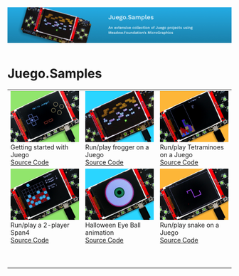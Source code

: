 <img src="Design/wildernesslabs-meadow-juego-samples.jpg"  alt="Meadow, Meadow.Cloud, C#, iot, samples" style="margin-bottom:10px" />

# Juego.Samples

<table>
    <tr>
        <td>
            <img src="Design/wildernesslabs-meadow-juego-getting-started.jpg" alt="juego, dotnet, meadow, dice, buttons"/><br/>
            Getting started with Juego</br>
            <a href="https://github.com/WildernessLabs/Juego/tree/main/Source/Juego_Demo">Source Code</a>
        </td>
        <td>
            <img src="Design/wildernesslabs-meadow-juego-froggit.jpg" alt="dotnet, meadow, juego, graphics, 2D, frogger"/><br/>
            Run/play frogger on a Juego</br>
            <a href="Source/Froggit/">Source Code</a>
        </td>
        <td>
            <img src="Design/wildernesslabs-meadow-juego-tetraminos.jpg" alt="dotnet, meadow, juego, graphics, 2D, tetris"/><br/>
            Run/play Tetraminoes on a Juego<br/>
            <a href="Source/Tetraminoes/">Source Code</a>
        </td>
    </tr>
    <tr>
        <td>
            <img src="Design/wildernesslabs-meadow-juego-span-four.jpg" alt="dotnet, meadow, juego, graphics, 2D, span 4"/><br/>
            Run/play a 2-player Span4</br>
            <a href="Source/Span4/">Source Code</a>
        </td>
        <td>
            <img src="Design/wildernesslabs-meadow-juego-eyeball.jpg" alt="dotnet, meadow, juego, graphics, 2D, eyeball"/><br/>
            Halloween Eye Ball animation</br>
            <a href="Source/Eyeball/">Source Code</a>
        </td>
        <td>
            <img src="Design/wildernesslabs-meadow-juego-snake.jpg" alt="dotnet, meadow, juego, graphics, 2D, snake"/><br/>
            Run/play snake on a Juego</br>
            <a href="Source/Snake/">Source Code</a>
        </td> 
    </tr>
    <tr>
        <td>
            <p>&nbsp;&nbsp;&nbsp;&nbsp;&nbsp;&nbsp;&nbsp;&nbsp;&nbsp;&nbsp;&nbsp;&nbsp;&nbsp;&nbsp;&nbsp;&nbsp;&nbsp;&nbsp;&nbsp;&nbsp;&nbsp;&nbsp;&nbsp;&nbsp;&nbsp;&nbsp;&nbsp;&nbsp;&nbsp;&nbsp;&nbsp;&nbsp;</p>
        </td>
        <td>
            <p>&nbsp;&nbsp;&nbsp;&nbsp;&nbsp;&nbsp;&nbsp;&nbsp;&nbsp;&nbsp;&nbsp;&nbsp;&nbsp;&nbsp;&nbsp;&nbsp;&nbsp;&nbsp;&nbsp;&nbsp;&nbsp;&nbsp;&nbsp;&nbsp;&nbsp;&nbsp;&nbsp;&nbsp;&nbsp;&nbsp;&nbsp;&nbsp;</p>
        </td>
        <td>
            <p>&nbsp;&nbsp;&nbsp;&nbsp;&nbsp;&nbsp;&nbsp;&nbsp;&nbsp;&nbsp;&nbsp;&nbsp;&nbsp;&nbsp;&nbsp;&nbsp;&nbsp;&nbsp;&nbsp;&nbsp;&nbsp;&nbsp;&nbsp;&nbsp;&nbsp;&nbsp;&nbsp;&nbsp;&nbsp;&nbsp;&nbsp;&nbsp;</p>
        </td>
    </tr>
</table>